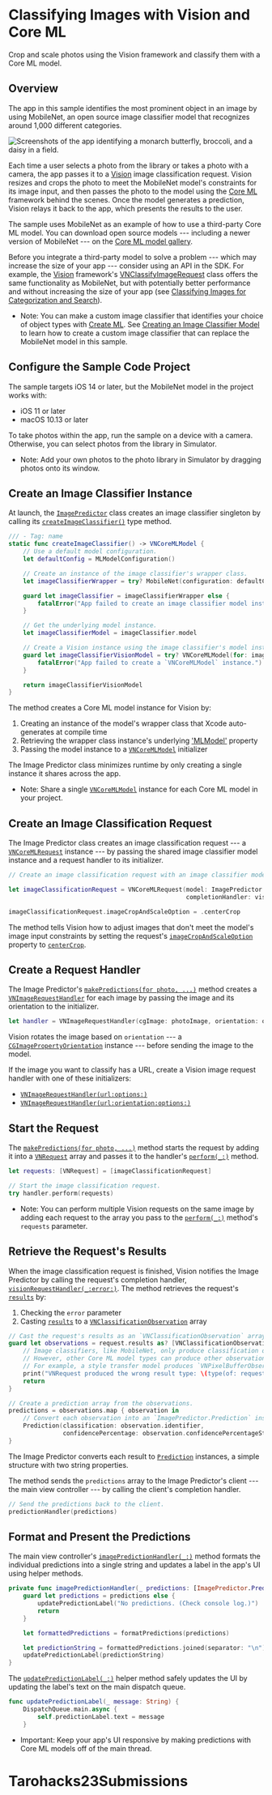 # Classifying Images with Vision and Core ML

Crop and scale photos using the Vision framework and classify them with a Core ML model.

## Overview
The app in this sample identifies the most prominent object in an image by using MobileNet,
an open source image classifier model that recognizes around 1,000 different categories.

![Screenshots of the app identifying a monarch butterfly, broccoli, and a daisy in a field.](Documentation/Screenshots@2x.png)

Each time a user selects a photo from the library or takes a photo with a camera,
the app passes it to a [Vision][Vision] image classification request.
Vision resizes and crops the photo to meet the MobileNet model's constraints for its image input,
and then passes the photo to the model using the [Core ML][Core ML] framework behind the scenes.
Once the model generates a prediction, Vision relays it back to the app, which presents the results to the user.

[Vision]: https://developer.apple.com/documentation/vision
[Core ML]: https://developer.apple.com/documentation/coreml

The sample uses MobileNet as an example of how to use a third-party Core ML model.
You can download open source models --- including a newer version of MobileNet --- on the
[Core ML model gallery][Core ML model gallery].

[Core ML model gallery]: https://developer.apple.com/machine-learning/models

Before you integrate a third-party model to solve a problem
--- which may increase the size of your app --- consider using an API in the SDK.
For example, the [Vision][Vision] framework's [VNClassifyImageRequest][VNClassifyImageRequest] class offers the same
functionality as MobileNet, but with potentially better performance and without increasing the size of your app
(see [Classifying Images for Categorization and Search][Classifying Images for Categorization and Search]).

[Classifying Images for Categorization and Search]: https://developer.apple.com/documentation/vision/classifying_images_for_categorization_and_search
[VNClassifyImageRequest]: https://developer.apple.com/documentation/vision/vnclassifyimagerequest

- Note: You can make a custom image classifier that identifies your choice of object types with [Create ML][Create ML].
See [Creating an Image Classifier Model][Creating an Image Classifier Model]
to learn how to create a custom image classifier that can replace the MobileNet model in this sample.

[Create ML]: https://developer.apple.com/documentation/createml
[Creating an Image Classifier Model]: https://developer.apple.com/documentation/createml/creating-an-image-classifier-model

## Configure the Sample Code Project

The sample targets iOS 14 or later, but the MobileNet model in the project works with:

- iOS 11 or later
- macOS 10.13 or later

To take photos within the app, run the sample on a device with a camera.
Otherwise, you can select photos from the library in Simulator.

- Note: Add your own photos to the photo library in Simulator by dragging photos onto its window.

## Create an Image Classifier Instance

At launch, the [`ImagePredictor`][ImagePredictor] class creates an image classifier singleton by calling its
[`createImageClassifier()`][createImageClassifier] type method.

[ImagePredictor]: x-source-tag://ImagePredictor
[createImageClassifier]: x-source-tag://createImageClassifier

``` swift
/// - Tag: name
static func createImageClassifier() -> VNCoreMLModel {
    // Use a default model configuration.
    let defaultConfig = MLModelConfiguration()

    // Create an instance of the image classifier's wrapper class.
    let imageClassifierWrapper = try? MobileNet(configuration: defaultConfig)

    guard let imageClassifier = imageClassifierWrapper else {
        fatalError("App failed to create an image classifier model instance.")
    }

    // Get the underlying model instance.
    let imageClassifierModel = imageClassifier.model

    // Create a Vision instance using the image classifier's model instance.
    guard let imageClassifierVisionModel = try? VNCoreMLModel(for: imageClassifierModel) else {
        fatalError("App failed to create a `VNCoreMLModel` instance.")
    }

    return imageClassifierVisionModel
}
```

The method creates a Core ML model instance for Vision by:

1. Creating an instance of the model's wrapper class that Xcode auto-generates at compile time
2. Retrieving the wrapper class instance's underlying ['MLModel'][MLModel] property
3. Passing the model instance to a [`VNCoreMLModel`][VNCoreMLModel] initializer

[MLModel]: https://developer.apple.com/documentation/coreml/mlmodel
[VNCoreMLModel]: https://developer.apple.com/documentation/vision/vncoremlmodel

The Image Predictor class minimizes runtime by only creating a single instance
it shares across the app.

- Note: Share a single [`VNCoreMLModel`][VNCoreMLModel] instance for each Core ML model
in your project.

## Create an Image Classification Request

The Image Predictor class creates an image classification request ---
a [`VNCoreMLRequest`][VNCoreMLRequest] instance ---
by passing the shared image classifier model instance and a request handler to its initializer.

[VNCoreMLRequest]: https://developer.apple.com/documentation/vision/vncoremlrequest

``` swift
// Create an image classification request with an image classifier model.

let imageClassificationRequest = VNCoreMLRequest(model: ImagePredictor.imageClassifier,
                                                 completionHandler: visionRequestHandler)

imageClassificationRequest.imageCropAndScaleOption = .centerCrop
```

The method tells Vision how to adjust images that don't meet the model's image input constraints
by setting the request's [`imageCropAndScaleOption`][imageCropAndScaleOption] property to
[`centerCrop`][centerCrop].

[imageCropAndScaleOption]: https://developer.apple.com/documentation/vision/vncoremlrequest/2890144-imagecropandscaleoption
[centerCrop]: https://developer.apple.com/documentation/vision/vnimagecropandscaleoption/centercrop

## Create a Request Handler

The Image Predictor's [`makePredictions(for photo, ...)`][makePredictions] method creates a
[`VNImageRequestHandler`][VNImageRequestHandler]
for each image by passing the image and its orientation to the initializer.

[makePredictions]: x-source-tag://makePredictions
[VNImageRequestHandler]: https://developer.apple.com/documentation/vision/vnimagerequesthandler

``` swift
let handler = VNImageRequestHandler(cgImage: photoImage, orientation: orientation)
```

Vision rotates the image based on `orientation`
--- a [`CGImagePropertyOrientation`][CGImagePropertyOrientation] instance ---
before sending the image to the model.

[CGImagePropertyOrientation]: https://developer.apple.com/documentation/imageio/cgimagepropertyorientation

If the image you want to classify has a URL, create a Vision image request handler with one of these initializers:
* [`VNImageRequestHandler(url:options:)`][VNImageRequestHandler(url:options:)]
* [`VNImageRequestHandler(url:orientation:options:)`][VNImageRequestHandler(url:orientation:options:)]

[VNImageRequestHandler(url:options:)]: https://developer.apple.com/documentation/vision/vnimagerequesthandler/2866553-init
[VNImageRequestHandler(url:orientation:options:)]: https://developer.apple.com/documentation/vision/vnimagerequesthandler/2869645-init

## Start the Request
The [`makePredictions(for photo, ...)`][makePredictions] method starts the request by adding it into a
[`VNRequest`][VNRequest] array and passes it to the handler's [`perform(_:)`][VNImageRequestHandler.perform] method.

[VNRequest]: https://developer.apple.com/documentation/vision/vnrequest
[VNImageRequestHandler.perform]: https://developer.apple.com/documentation/vision/vnimagerequesthandler/2880297-perform

``` swift
let requests: [VNRequest] = [imageClassificationRequest]

// Start the image classification request.
try handler.perform(requests)
```

- Note: You can perform multiple Vision requests on the same image by adding each request to the array you pass
to the [`perform(_:)`][VNImageRequestHandler.perform] method's `requests` parameter.

## Retrieve the Request's Results

When the image classification request is finished, Vision notifies the Image Predictor
by calling the request's completion handler, [`visionRequestHandler(_:error:)`][visionRequestHandler].
The method retrieves the request's [`results`][VNRequest.results] by:

[visionRequestHandler]: x-source-tag://visionRequestHandler
[VNRequest.results]: https://developer.apple.com/documentation/vision/vnrequest/2867238-results

1. Checking the `error` parameter
2. Casting [`results`][VNRequest.results]
to a [`VNClassificationObservation`][VNClassificationObservation] array

[VNClassificationObservation]: https://developer.apple.com/documentation/vision/vnclassificationobservation

``` swift
// Cast the request's results as an `VNClassificationObservation` array.
guard let observations = request.results as? [VNClassificationObservation] else {
    // Image classifiers, like MobileNet, only produce classification observations.
    // However, other Core ML model types can produce other observations.
    // For example, a style transfer model produces `VNPixelBufferObservation` instances.
    print("VNRequest produced the wrong result type: \(type(of: request.results)).")
    return
}

// Create a prediction array from the observations.
predictions = observations.map { observation in
    // Convert each observation into an `ImagePredictor.Prediction` instance.
    Prediction(classification: observation.identifier,
               confidencePercentage: observation.confidencePercentageString)
}
```

The Image Predictor converts each result to [`Prediction`][Prediction] instances,
a simple structure with two string properties.

[Prediction]: x-source-tag://Prediction

The method sends the `predictions` array to the Image Predictor's client --- the main view controller ---
by calling the client's completion handler.

``` swift
// Send the predictions back to the client.
predictionHandler(predictions)
```

## Format and Present the Predictions

The main view controller's [`imagePredictionHandler(_:)`][imagePredictionHandler] method formats the
individual predictions into a single string and updates a label in the app's UI using helper methods.

[imagePredictionHandler]: x-source-tag://imagePredictionHandler

``` swift
private func imagePredictionHandler(_ predictions: [ImagePredictor.Prediction]?) {
    guard let predictions = predictions else {
        updatePredictionLabel("No predictions. (Check console log.)")
        return
    }

    let formattedPredictions = formatPredictions(predictions)

    let predictionString = formattedPredictions.joined(separator: "\n")
    updatePredictionLabel(predictionString)
}
```

The [`updatePredictionLabel(_:)`][updatePredictionLabel] helper method safely updates the UI by updating
the label's text on the main dispatch queue.

[updatePredictionLabel]: x-source-tag://updatePredictionLabel

``` swift
func updatePredictionLabel(_ message: String) {
    DispatchQueue.main.async {
        self.predictionLabel.text = message
    }
```

- Important: Keep your app's UI responsive by making predictions with Core ML models off of the main thread.
# Tarohacks23Submissions
